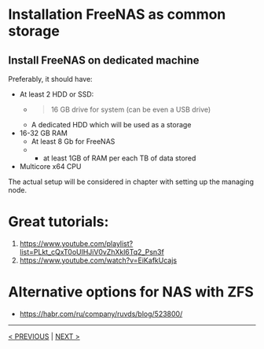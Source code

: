 # Installation FreeNAS as common storage

## Install FreeNAS on dedicated machine
Preferably, it should have:
- At least 2 HDD or SSD:
  - > 16 GB drive for system (can be even a USB drive)
  - A dedicated HDD which will be used as a storage
- 16-32 GB RAM
  - At least 8 Gb for FreeNAS
  - + at least 1GB of RAM per each TB of data stored
- Multicore x64 CPU

The actual setup will be considered in chapter with setting up the managing node.

# Great tutorials:
1. https://www.youtube.com/playlist?list=PLkt_cQxT0oUlHJiV0vZhXkl6Tq2_Psn3f
2. https://www.youtube.com/watch?v=EiKafkUcajs

# Alternative options for NAS with ZFS
- https://habr.com/ru/company/ruvds/blog/523800/

---
[< PREVIOUS](03._deploy_template_disto_on_another_machine.md) | [NEXT >](05._setting_up_the_managing_node.md)
